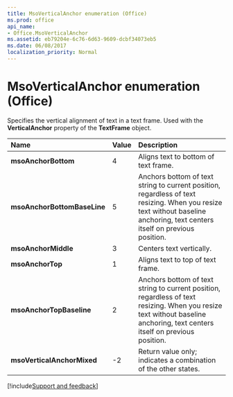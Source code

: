 ```yaml
---
title: MsoVerticalAnchor enumeration (Office)
ms.prod: office
api_name:
- Office.MsoVerticalAnchor
ms.assetid: eb79204e-6c76-6d63-9609-dcbf34073eb5
ms.date: 06/08/2017
localization_priority: Normal
---
```



# MsoVerticalAnchor enumeration (Office)

Specifies the vertical alignment of text in a text frame. Used with the  **VerticalAnchor** property of the **TextFrame** object.



|Name|Value|Description|
|:-----|:-----|:-----|
|**msoAnchorBottom**|4|Aligns text to bottom of text frame.|
|**msoAnchorBottomBaseLine**|5|Anchors bottom of text string to current position, regardless of text resizing. When you resize text without baseline anchoring, text centers itself on previous position.|
|**msoAnchorMiddle**|3|Centers text vertically.|
|**msoAnchorTop**|1|Aligns text to top of text frame.|
|**msoAnchorTopBaseline**|2|Anchors bottom of text string to current position, regardless of text resizing. When you resize text without baseline anchoring, text centers itself on previous position.|
|**msoVerticalAnchorMixed**|-2|Return value only; indicates a combination of the other states. |

[!include[Support and feedback](~/includes/feedback-boilerplate.md)]